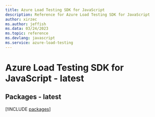 ```yaml
---
title: Azure Load Testing SDK for JavaScript
description: Reference for Azure Load Testing SDK for JavaScript
author: xirzec
ms.author: jeffish
ms.data: 03/24/2023
ms.topic: reference
ms.devlang: javascript
ms.service: azure-load-testing
---
```

# Azure Load Testing SDK for JavaScript - latest
## Packages - latest
[!INCLUDE [packages](load-testing-index.md)]